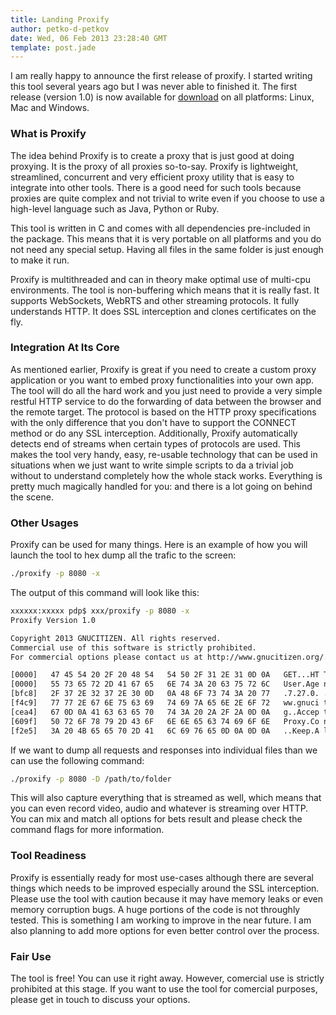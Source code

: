 ```yaml
---
title: Landing Proxify
author: petko-d-petkov
date: Wed, 06 Feb 2013 23:28:40 GMT
template: post.jade
---
```


I am really happy to announce the first release of proxify. I started writing this tool several years ago but I was never able to finished it. The first release (version 1.0) is now available for [download](http://code.google.com/p/gnucitizen/downloads/list) on all platforms: Linux, Mac and Windows.

### What is Proxify

The idea behind Proxify is to create a proxy that is just good at doing proxying. It is the proxy of all proxies so-to-say. Proxify is lightweight, streamlined, concurrent and very efficient proxy utility that is easy to integrate into other tools. There is a good need for such tools because proxies are quite complex and not trivial to write even if you choose to use a high-level language such as Java, Python or Ruby.

This tool is written in C and comes with all dependencies pre-included in the package. This means that it is very portable on all platforms and you do not need any special setup. Having all files in the same folder is just enough to make it run.

Proxify is multithreaded and can in theory make optimal use of multi-cpu environments. The tool is non-buffering which means that it is really fast. It supports WebSockets, WebRTS and other streaming protocols. It fully understands HTTP. It does SSL interception and clones certificates on the fly.

### Integration At Its Core

As mentioned earlier, Proxify is great if you need to create a custom proxy application or you want to embed proxy functionalities into your own app. The tool will do all the hard work and you just need to provide a very simple restful HTTP service to do the forwarding of data between the browser and the remote target. The protocol is based on the HTTP proxy specifications with the only difference that you don't have to support the CONNECT method or do any SSL interception. Additionally, Proxify automatically detects end of streams when certain types of protocols are used. This makes the tool very handy, easy, re-usable technology that can be used in situations when we just want to write simple scripts to da a trivial job without to understand completely how the whole stack works. Everything is pretty much magically handled for you: and there is a lot going on behind the scene.

### Other Usages

Proxify can be used for many things. Here is an example of how you will launch the tool to hex dump all the trafic to the screen:

```bash
./proxify -p 8080 -x
```

The output of this command will look like this:

```bash
xxxxxx:xxxxx pdp$ xxx/proxify -p 8080 -x
Proxify Version 1.0

Copyright 2013 GNUCITIZEN. All rights reserved.
Commercial use of this software is strictly prohibited.
For commercial options please contact us at http://www.gnucitizen.org/.

[0000]   47 45 54 20 2F 20 48 54   54 50 2F 31 2E 31 0D 0A   GET...HT TP.1.1..
[0000]   55 73 65 72 2D 41 67 65   6E 74 3A 20 63 75 72 6C   User.Age nt..curl
[bfc8]   2F 37 2E 32 37 2E 30 0D   0A 48 6F 73 74 3A 20 77   .7.27.0. .Host..w
[f4c9]   77 77 2E 67 6E 75 63 69   74 69 7A 65 6E 2E 6F 72   ww.gnuci tizen.or
[cea4]   67 0D 0A 41 63 63 65 70   74 3A 20 2A 2F 2A 0D 0A   g..Accep t.......
[609f]   50 72 6F 78 79 2D 43 6F   6E 6E 65 63 74 69 6F 6E   Proxy.Co nnection
[f2e5]   3A 20 4B 65 65 70 2D 41   6C 69 76 65 0D 0A 0D 0A   ..Keep.A live....
```

If we want to dump all requests and responses into individual files than we can use the following command:

```bash
./proxify -p 8080 -D /path/to/folder
```

This will also capture everything that is streamed as well, which means that you can even record video, audio and whatever is streaming over HTTP. You can mix and match all options for bets result and please check the command flags for more information.

### Tool Readiness

Proxify is essentially ready for most use-cases although there are several things which needs to be improved especially around the SSL interception. Please use the tool with caution because it may have memory leaks or even memory corruption bugs. A huge portions of the code is not throughly tested. This is something I am working to improve in the near future. I am also planning to add more options for even better control over the process.

### Fair Use

The tool is free! You can use it right away. However, comercial use is strictly prohibited at this stage. If you want to use the tool for comercial purposes, please get in touch to discuss your options.
